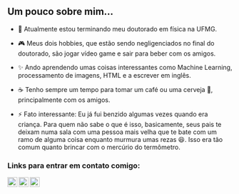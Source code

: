 <!-- ### Quando sobra tempo eu escrevo algumas coisas...

[![Website](https://img.shields.io/badge/Site%20Pessoal-RGivisiez-red?style=flat&for-the-badge&logo=github)][mysite] -->

## Um pouco sobre mim...
	
- 🥼 Atualmente estou terminando meu doutorado em física na UFMG.

- 🎮 Meus dois hobbies, que estão sendo negligenciados no final do doutorado, são jogar vídeo game e sair para beber com os amigos.

- ✨ Ando aprendendo umas coisas interessantes como Machine Learning, processamento de imagens, HTML e a escrever em inglês.

- ☕ Tenho sempre um tempo para tomar um café ou uma cerveja 🍻, principalmente com os amigos.

- ⚡ Fato interessante: Eu já fui benzido algumas vezes quando era criança. Para quem não sabe o que é isso, basicamente, seus pais te deixam numa sala com uma pessoa mais velha que te bate com um ramo de alguma coisa enquanto murmura umas rezas 😆. Isso era tão comum quanto brincar com o mercúrio do termômetro.

### Links para entrar em contato comigo:

[<img align="left" alt="codeSTACKr | Instagram" width="22px" src="https://cdn.jsdelivr.net/npm/simple-icons@v3/icons/instagram.svg" />][instagram]
[<img align="left" alt="Twitter" width="22px" src="https://cdn.jsdelivr.net/npm/simple-icons@v3/icons/twitter.svg" />][twitter]
[<img align="left" alt="LinkedIn" width="22px" src="https://cdn.jsdelivr.net/npm/simple-icons@v3/icons/linkedin.svg" />][linkedin]

[mysite]: https://rgivisiez.github.io/
[twitter]: https://twitter.com/ronaldogivisiez
[instagram]: https://instagram.com/ronaldo_givisiez
[linkedin]: https://linkedin.com/in/ronaldo-givisiez/
